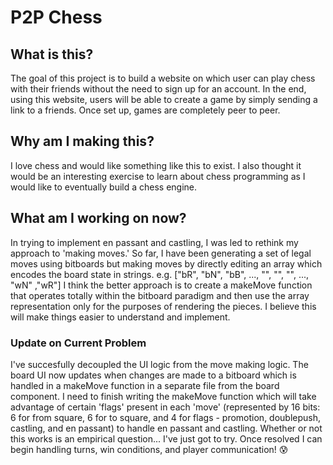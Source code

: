 # P2P Chess
## What is this?
The goal of this project is to build a website on which user can play chess with their friends without the need to sign up for an account. In the end, using this website, users will be able to create a game by simply sending a link to a friends. Once set up, games are completely peer to peer. 
## Why am I making this?
I love chess and would like something like this to exist. I also thought it would be an interesting exercise to learn about chess programming as I would like to eventually build a chess engine. 
## What am I working on now?
In trying to implement en passant and castling, I was led to rethink my approach to 'making moves.' So far, I have been generating a set of legal moves using bitboards but making moves by directly editing an array which encodes the board state in strings. e.g. ["bR", "bN", "bB", ..., "", "", "", ..., "wN" ,"wR"] I think the better approach is to create a makeMove function that operates totally within the bitboard paradigm and then use the array representation only for the purposes of rendering the pieces. I believe this will make things easier to understand and implement.
### Update on Current Problem
I've succesfully decoupled the UI logic from the move making logic. The board UI now updates when changes are made to a bitboard which is handled in a makeMove function in a separate file from the board component. I need to finish writing the makeMove function which will take advantage of certain 'flags' present in each 'move' (represented by 16 bits: 6 for from square, 6 for to square, and 4 for flags - promotion, doublepush, castling, and en passant) to handle en passant and castling. Whether or not this works is an empirical question... I've just got to try. Once resolved I can begin handling turns, win conditions, and player communication! 😰
